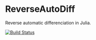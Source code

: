 # ReverseAutoDiff

Reverse automatic differenciation in Julia.

[![Build Status](https://travis-ci.org/sigmike/ReverseAutoDiff.jl.png)](https://travis-ci.org/sigmike/ReverseAutoDiff.jl)
